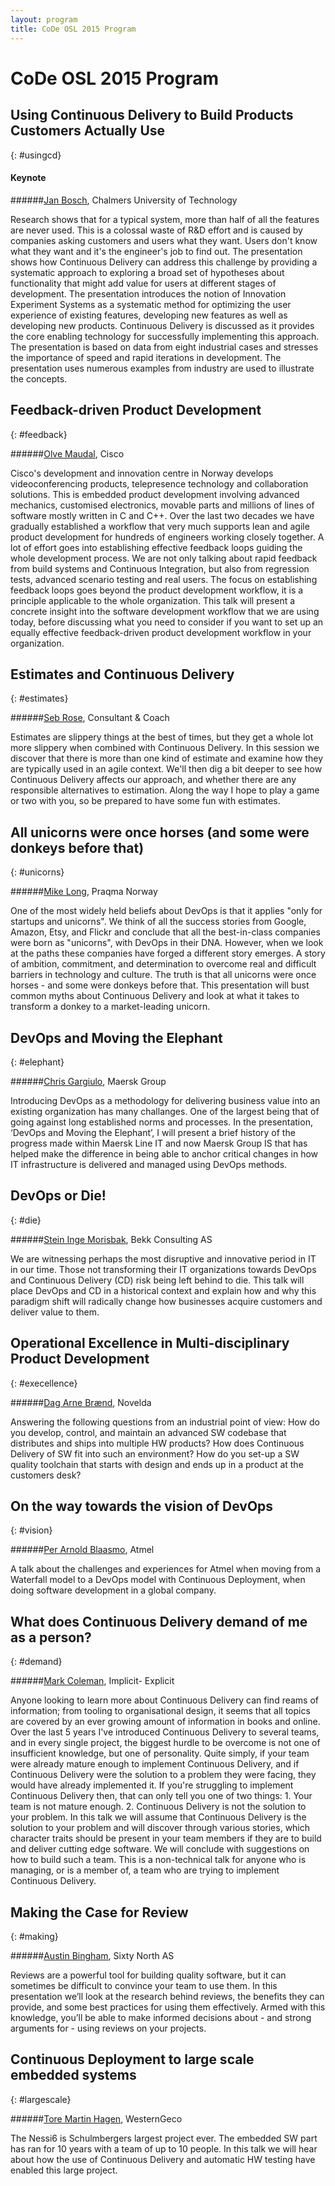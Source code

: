```yaml
---
layout: program
title: CoDe OSL 2015 Program
---
```

# CoDe OSL 2015 Program

## Using Continuous Delivery to Build Products Customers Actually Use
{: #usingcd}

#### Keynote

######[Jan Bosch]({{site.root}}/speakers#jbosch), Chalmers University of Technology

Research shows that for a typical system, more than half of all the features are never used. This is a colossal waste of R&D effort and is caused by companies asking customers and users what they want. Users don't know what they want and it's the engineer's job to find out. The presentation shows how Continuous Delivery can address this challenge by providing a systematic approach to exploring a broad set of hypotheses about functionality that might add value for users at different stages of development. The presentation introduces the notion of Innovation Experiment Systems as a systematic method for optimizing the user experience of existing features, developing new features as well as developing new products. Continuous Delivery is discussed as it provides the core enabling technology for successfully implementing this approach. The presentation is based on data from eight industrial cases and stresses the importance of speed and rapid iterations in development. The presentation uses numerous examples from industry are used to illustrate the concepts.

## Feedback-driven Product Development
{: #feedback}

######[Olve Maudal]({{site.root}}/speakers#omaudal), Cisco

Cisco's development and innovation centre in Norway develops videoconferencing products, telepresence technology and collaboration solutions. This is embedded product development involving advanced mechanics, customised electronics, movable parts and millions of lines of software mostly written in C and C++. Over the last two decades we have gradually established a workflow that very much supports lean and agile product development for hundreds of engineers working closely together. A lot of effort goes into establishing effective feedback loops guiding the whole development process. We are not only talking about rapid feedback from build systems and Continuous Integration, but also from regression tests, advanced scenario testing and real users. The focus on establishing feedback loops goes beyond the product development workflow, it is a principle applicable to the whole organization. This talk will present a concrete insight into the software development workflow that we are
using today, before discussing what you need to consider if you want to set up an equally effective feedback-driven product development workflow in your organization.

## Estimates and Continuous Delivery
{: #estimates}

######[Seb Rose]({{site.root}}/speakers#srose), Consultant & Coach

Estimates are slippery things at the best of times, but they get a whole lot more slippery when combined with Continuous Delivery. In this session we discover that there is more than one kind of estimate and examine how they are typically used in an agile context. We'll then dig a bit deeper to see how Continuous Delivery affects our approach, and whether there are any responsible alternatives to estimation. Along the way I hope to play a game or two with you, so be prepared to have some fun with estimates.

## All unicorns were once horses (and some were donkeys before that)
{: #unicorns}

######[Mike Long]({{site.root}}/speakers#mlong), Praqma Norway

One of the most widely held beliefs about DevOps is that it applies "only for startups and unicorns". We think of all the success stories from Google, Amazon, Etsy, and Flickr and conclude that all the best-in-class companies were born as "unicorns", with DevOps in their DNA. However, when we look at the paths these companies have forged a different story emerges. A story of ambition, commitment, and determination to overcome real and difficult barriers in technology and culture. The truth is that all unicorns were once horses - and some were  donkeys before that. This presentation will bust common myths about Continuous Delivery and look at what it  takes to transform a donkey to a market-leading unicorn.

## DevOps and Moving the Elephant
{: #elephant}

######[Chris Gargiulo]({{site.root}}/speakers#cgargiulo), Maersk Group

Introducing DevOps as a methodology for delivering business value into an existing organization has many challanges. One of the largest being that of going against long established norms and processes. In the presentation, ‘DevOps and Moving the Elephant’, I will present a brief history of the progress made within Maersk Line IT and now Maersk Group IS that has helped make the difference in being able to anchor critical changes in how IT infrastructure is delivered and managed using DevOps methods.

## DevOps or Die!
{: #die}

######[Stein Inge Morisbak]({{site.root}}/speakers#smorisbak), Bekk Consulting AS

We are witnessing perhaps the most disruptive and innovative period in IT in our time. Those not transforming their IT organizations towards DevOps and Continuous Delivery (CD) risk being left behind to die. This talk will place DevOps and CD in a historical context and explain how and why this paradigm shift will radically change how businesses acquire customers and deliver value to them.

## Operational Excellence in Multi-disciplinary Product Development
{: #execellence}

######[Dag Arne Brænd]({{site.root}}/speakers#dbrænd), Novelda

Answering the following questions from an industrial point of view: How do you develop, control, and maintain an advanced SW codebase that distributes and ships into multiple HW products? How does Continuous Delivery of SW fit into such an environment? How do you set-up a SW quality toolchain that starts with design and ends up in a product at the customers desk?

## On the way towards the vision of DevOps
{: #vision}

######[Per Arnold Blaasmo]({{site.root}}/speakers#pblaasmo), Atmel

A talk about the challenges and experiences for Atmel when moving from a Waterfall model to a DevOps model with Continuous Deployment, when doing software development in a global company.

## What does Continuous Delivery demand of me as a person?
{: #demand}

######[Mark Coleman]({{site.root}}/speakers#mcoleman), Implicit- Explicit

Anyone looking to learn more about Continuous Delivery can find reams of information; from tooling to organisational design, it seems that all topics are covered by an ever growing  amount of information in books and online. Over the last 5 years I've introduced Continuous Delivery to several teams, and in every single project, the biggest hurdle to be overcome is not one of insufficient knowledge, but one of personality. Quite simply, if your team were already mature enough to implement Continuous Delivery, and if Continuous Delivery were the solution to a problem they were facing, they would have already implemented it. If you're struggling to implement Continuous Delivery then, that can only tell you one of two things: 1. Your team is not mature enough. 2. Continuous Delivery is not the solution to your problem.
In this talk we will assume that Continuous Delivery is the solution to your problem and will discover through various stories, which character traits should be present in your team members if they are to build and deliver cutting edge software. We will conclude with suggestions on how to build such a team. This is a non-technical talk for anyone who is managing, or is a member of, a team who are trying to implement Continuous Delivery.

## Making the Case for Review
{: #making}

######[Austin Bingham]({{site.root}}/speakers#bingham), Sixty North AS

Reviews are a powerful tool for building quality software, but it can sometimes be difficult to convince your team to use them. In this presentation we’ll look at the research behind reviews, the benefits they can provide, and some best practices for using them effectively. Armed with this knowledge, you’ll be able to make informed decisions about - and strong arguments for - using reviews on your projects.

## Continuous Deployment to large scale embedded systems
{: #largescale}

######[Tore Martin Hagen]({{site.root}}/speakers#thagen), WesternGeco

The Nessi6 is Schulmbergers largest project ever. The embedded SW part has ran for 10 years with a team of up to 10 people. In this talk we will hear about how the use of Continuous Delivery and automatic HW testing have enabled this large project.
